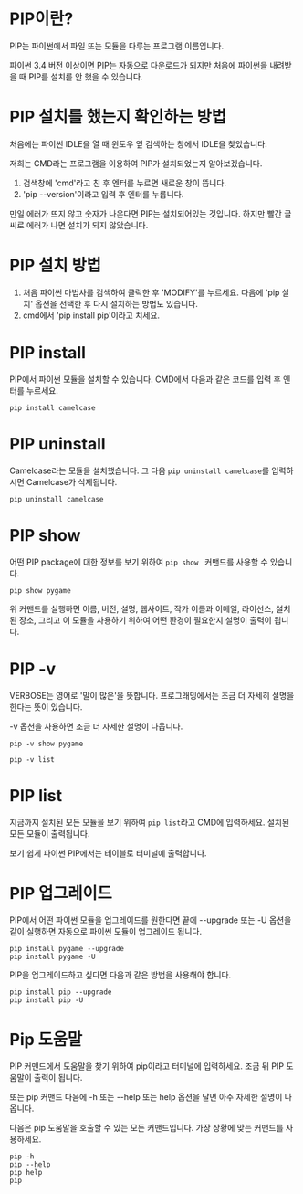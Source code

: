 # PIP이란?
PIP는 파이썬에서 파일 또는 모듈을 다루는 프로그램 이름입니다.

파이썬 3.4 버전 이상이면 PIP는 자동으로 다운로드가 되지만 처음에 파이썬을 내려받을 때 PIP를 설치를 안 했을 수 있습니다.

# PIP 설치를 했는지 확인하는 방법
처음에는 파이썬 IDLE을 열 때 윈도우 옆 검색하는 창에서 IDLE을 찾았습니다.

저희는 CMD라는 프로그램을 이용하여 PIP가 설치되었는지 알아보겠습니다.

1. 검색창에 'cmd'라고 친 후 엔터를 누르면 새로운 창이 뜹니다.
2. 'pip --version'이라고 입력 후 엔터를 누릅니다.

만일 에러가 뜨지 않고 숫자가 나온다면 PIP는 설치되어있는 것입니다.
하지만 빨간 글씨로 에러가 나면 설치가 되지 않았습니다.

# PIP 설치 방법
1. 처음 파이썬 마법사를 검색하여 클릭한 후 'MODIFY'를 누르세요. 다음에 'pip 설치' 옵션을 선택한 후 다시 설치하는 방법도 있습니다.
2. cmd에서 'pip install pip'이라고 치세요.

# PIP install
PIP에서 파이썬 모듈을 설치할 수 있습니다. CMD에서 다음과 같은 코드를 입력 후 엔터를 누르세요.

```
pip install camelcase
```

# PIP uninstall
Camelcase라는 모듈을 설치했습니다. 그 다음 `pip uninstall camelcase`를 입력하시면 Camelcase가 삭제됩니다.

```
pip uninstall camelcase
```

# PIP show
어떤 PIP package에 대한 정보를 보기 위하여 `pip show ` 커맨드를 사용할 수 있습니다.

```
pip show pygame
```

위 커맨드를 실행하면 이름, 버전, 설명, 웹사이트, 작가 이름과 이메일, 라이선스, 설치된 장소, 그리고 이 모듈을 사용하기 위하여 어떤 환경이 필요한지 설명이 출력이 됩니다.

# PIP -v
VERBOSE는 영어로 '말이 많은'을 뜻합니다. 프로그래밍에서는 조금 더 자세히 설명을 한다는 뜻이 있습니다.

-v 옵션을 사용하면 조금 더 자세한 설명이 나옵니다.

```
pip -v show pygame

pip -v list
```

# PIP list
지금까지 설치된 모든 모듈을 보기 위하여 `pip list`라고 CMD에 입력하세요. 설치된 모든 모듈이 출력됩니다.

보기 쉽게 파이썬 PIP에서는 테이블로 터미널에 출력합니다.

# PIP 업그레이드
PIP에서 어떤 파이썬 모듈을 업그레이드를 원한다면 끝에 --upgrade 또는 -U 옵션을 같이 실행하면 자동으로 파이썬 모듈이 업그레이드 됩니다.

```
pip install pygame --upgrade
pip install pygame -U
```

PIP을 업그레이드하고 싶다면 다음과 같은 방법을 사용해야 합니다.

```
pip install pip --upgrade
pip install pip -U
```

# Pip 도움말
PIP 커맨드에서 도움말을 찾기 위하여 pip이라고 터미널에 입력하세요. 조금 뒤 PIP 도움말이 출력이 됩니다.

또는 pip 커맨드 다음에 -h 또는 --help 또는 help 옵션을 달면 아주 자세한 설명이 나옵니다.

다음은 pip 도움말을 호출할 수 있는 모든 커맨드입니다. 가장 상황에 맞는 커맨드를 사용하세요.
```
pip -h
pip --help
pip help
pip
```
